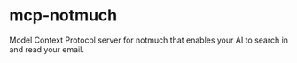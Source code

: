 # mcp-notmuch
Model Context Protocol server for notmuch that enables your AI to search in and read your email.
